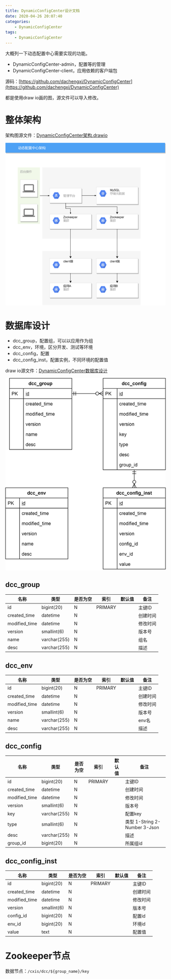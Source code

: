 ```yaml
---
title: DynamicConfigCenter设计文档
date: 2020-04-26 20:07:40
categories: 
	- DynamicConfigCenter
tags:
	- DynamicConfigCenter
---
```




大概列一下动态配置中心需要实现的功能。

<!--more-->

- DynamicConfigCenter-admin，配置等的管理
- DynamicConfigCenter-client，应用依赖的客户端包

源码：[https://github.com/dachengxi/DynamicConfigCenter](https://github.com/dachengxi/DynamicConfigCenter)

都是使用draw io画的图，源文件可以导入修改。

# 整体架构

架构图源文件：[DynamicConfigCenter架构.drawio](DynamicConfigCenter架构.drawio)

![DynamicConfigCenter架构](./DynamicConfigCenter设计文档/DynamicConfigCenter架构.png)

# 数据库设计

- dcc_group，配置组，可以以应用作为组
- dcc_env，环境，区分开发、测试等环境
- dcc_config，配置
- dcc_config_inst，配置实例，不同环境的配置值

draw io源文件：[DynamicConfigCenter数据库设计](DynamicConfigCenter数据库设计.drawio)

![DynamicConfigCenter数据库设计](./DynamicConfigCenter设计文档/DynamicConfigCenter数据库设计.png)

## dcc_group

| 名称          | 类型         | 是否为空 | 索引    | 默认值 | 备注     |
| ------------- | ------------ | -------- | ------- | ------ | -------- |
| id            | bigint(20)   | N        | PRIMARY |        | 主键ID   |
| created_time  | datetime     | N        |         |        | 创建时间 |
| modified_time | datetime     | N        |         |        | 修改时间 |
| version       | smallint(6)  | N        |         |        | 版本号   |
| name          | varchar(255) | N        |         |        | 组名     |
| desc          | varchar(255) | N        |         |        | 描述     |

## dcc_env

| 名称          | 类型         | 是否为空 | 索引    | 默认值 | 备注     |
| ------------- | ------------ | -------- | ------- | ------ | -------- |
| id            | bigint(20)   | N        | PRIMARY |        | 主键ID   |
| created_time  | datetime     | N        |         |        | 创建时间 |
| modified_time | datetime     | N        |         |        | 修改时间 |
| version       | smallint(6)  | N        |         |        | 版本号   |
| name          | varchar(255) | N        |         |        | env名    |
| desc          | varchar(255) | N        |         |        | 描述     |

## dcc_config

| 名称          | 类型         | 是否为空 | 索引    | 默认值 | 备注                          |
| ------------- | ------------ | -------- | ------- | ------ | ----------------------------- |
| id            | bigint(20)   | N        | PRIMARY |        | 主键ID                        |
| created_time  | datetime     | N        |         |        | 创建时间                      |
| modified_time | datetime     | N        |         |        | 修改时间                      |
| version       | smallint(6)  | N        |         |        | 版本号                        |
| key           | varchar(255) | N        |         |        | 配置key                       |
| type          | smallint(6)  | N        |         |        | 类型 1-String 2-Number 3-Json |
| desc          | varchar(255) | N        |         |        | 描述                          |
| group_id      | bigint(20)   | N        |         |        | 所属组id                      |

## dcc_config_inst

| 名称          | 类型        | 是否为空 | 索引    | 默认值 | 备注     |
| ------------- | ----------- | -------- | ------- | ------ | -------- |
| id            | bigint(20)  | N        | PRIMARY |        | 主键ID   |
| created_time  | datetime    | N        |         |        | 创建时间 |
| modified_time | datetime    | N        |         |        | 修改时间 |
| version       | smallint(6) | N        |         |        | 版本号   |
| config_id     | bigint(20)  | N        |         |        | 配置id   |
| env_id        | bigint(20)  | N        |         |        | 环境id   |
| value         | text        | N        |         |        | 配置值   |

# Zookeeper节点

数据节点：`/cxis/dcc/${group_name}/key`